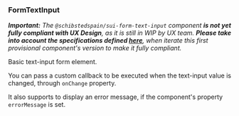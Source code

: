 ### FormTextInput

_**Important:**_
_The `@schibstedspain/sui-form-text-input` component **is not yet fully compliant with UX Design**, as it is still in WIP by UX team._
_**Please take into account the specifications defined [here](https://paper.dropbox.com/doc/SUI-Form-Elements-WIP-dLZacE1Ye7Qxrp7n9Y0Hy)**, when iterate this first provisional component's version to make it fully compliant._

Basic text-input form element.

You can pass a custom callback to be executed when the text-input value is changed, through ```onChange``` property.

It also supports to display an error message, if the component's property ```errorMessage``` is set.
